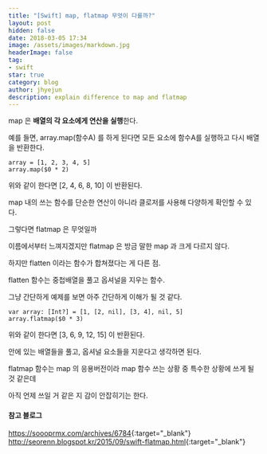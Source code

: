 ```yaml
---
title: "[Swift] map, flatmap 무엇이 다를까?"
layout: post
hidden: false
date: 2018-03-05 17:34
image: /assets/images/markdown.jpg
headerImage: false
tag:
- swift
star: true
category: blog
author: jhyejun
description: explain difference to map and flatmap
---
```


map 은 **배열의 각 요소에게 연산을 실행**한다.


예를 들면, array.map(함수A) 를 하게 된다면 모든 요소에 함수A를 실행하고 다시 배열을 반환한다.

<pre><code>array = [1, 2, 3, 4, 5]
array.map($0 * 2)</code></pre>

위와 같이 한다면 [2, 4, 6, 8, 10] 이 반환된다.

map 내의 쓰는 함수를 단순한 연산이 아니라 클로저를 사용해 다양하게 확인할 수 있다.


그렇다면 flatmap 은 무엇일까

이름에서부터 느껴지겠지만 flatmap 은 방금 말한 map 과 크게 다르지 않다.

하지만 flatten 이라는 함수가 합쳐졌다는 게 다른 점.


flatten 함수는 중첩배열을 풀고 옵셔널을 지우는 함수.

그냥 간단하게 예제를 보면 아주 간단하게 이해가 될 것 같다.

<pre><code>var array: [Int?] = [1, [2, nil], [3, 4], nil, 5]
array.flatmap($0 * 3)</code></pre>

위와 같이 한다면 [3, 6, 9, 12, 15] 이 반환된다.

안에 있는 배열들을 풀고, 옵셔널 요소들을 지운다고 생각하면 된다.


flatmap 함수는 map 의 응용버전이라 map 함수 쓰는 상황 중 특수한 상황에 쓰게 될 것 같은데

아직 언제 쓰일 거 같은 지 감이 안잡히기는 한다.



#### 참고 블로그
<https://soooprmx.com/archives/6784>{:target="_blank"}<br>
<http://seorenn.blogspot.kr/2015/09/swift-flatmap.html>{:target="_blank"}